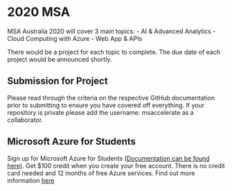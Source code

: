 # 2020 MSA

MSA Australia 2020 will cover 3 main topics: 
    - AI & Advanced Analytics
    - Cloud Computing with Azure
    - Web App & APIs
  
There would be a project for each topic to complete. The due date of each project would be announced shortly.

## Submission for Project
Please read through the criteria on the respective GitHub documentation prior to submitting to ensure you have covered off everything. If your repository is private please add the username: msaccelerate as a collaborator.

## Microsoft Azure for Students
Sign up for Microsoft Azure for Students [(Documentation can be found here)](https://github.com/AUMSA/2020-Phase-1/tree/master/Azure%20For%20Students). Get $100 credit when you create your free account. There is no credit card needed and 12 months of free Azure services. Find out more information [here](https://azure.microsoft.com/en-us/free/students/)


